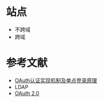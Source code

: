
# 站点
- 不跨域
- 跨域


# 参考文献
- [OAuth认证实现机制及单点登录原理](https://segmentfault.com/a/1190000005357718)
- LDAP
- [OAuth 2.0](https://oauth.net/code/)

